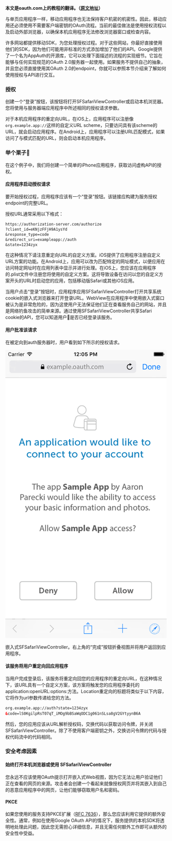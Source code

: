 
**本文是oauth.com上的教程的翻译。（[原文地址](https://www.oauth.com)）**

与单页应用程序一样，移动应用程序也无法保持客户机密的机密性。因此，移动应用还必须使用不需要客户端密钥的OAuth流程。当前的最佳做法是使用授权流程以及启动外部浏览器，以确保本机应用程序无法修改浏览器窗口或检查内容。

许多网站都提供移动SDK，为您处理授权过程。对于这些网站，你最好直接使用他们的SDK，因为他们可能用非标准的方式添加增加了他们的API。Google提供了一个名为AppAuth的开源库，它可以处理下面描述的流程的实现细节。它旨在能够与任何实现规范的OAuth 2.0服务器一起使用。如果服务不提供自己的抽象，并且您必须直接使用其OAuth 2.0的endpoint，你就可以参照本节介绍来了解如何使用授权与API进行交互。

### 授权

创建一个“登录”按钮，该按钮将打开SFSafariViewController或启动本机浏览器。您将使用与服务器端应用程序中所述相同的授权请求参数。

对于本机应用程序的重定向URL，在iOS上，应用程序可以注册像`org.example.app://`这样的自定义URL scheme，只要访问具有该scheme的URL，就会启动应用程序。在Android上，应用程序可以注册URL匹配模式，如果访问了与模式匹配的URL，则会启动本机应用程序。

### 举个栗子🌰

在这个例子中，我们将创建一个简单的iPhone应用程序，获取访问虚构API的授权。

#### 应用程序启动授权请求

要开始授权过程，应用程序应该有一个“登录”按钮。该链接应构建为服务授权endpoint的完整URL。

授权URL通常采用以下格式：

```http
https://authorization-server.com/authorize
?client_id=eKNjzFFjH9A1ysYd
&response_type=code
&redirect_uri=exampleapp://auth
&state=1234zyx
```

在这种情况下请注意重定向URL的自定义方案。iOS提供了应用程序注册自定义URL方案的功能。在Android上，应用可以改为匹配特定的网址模式，以便应用在访问特定网址时在应用列表中显示并进行处理。在iOS上，您应该在应用程序的.plist文件中注册您将使用的自定义方案。这将导致设备在访问以您的自定义方案开头的URL时启动您的应用，包括移动版Safari或其他iOS应用。

当用户点击“登录”按钮时，应用程序应用SFSafariViewController打开共享系统cookie的嵌入式浏览器来打开登录URL。WebView在应用程序中使用嵌入式窗口被认为是非常危险的，因为这使用户无法保证他们正在查看服务自己的网站，并且是网络钓鱼攻击的简单来源。通过使用SFSafariViewController共享Safari cookie的API，您可以知道用户是否已经登录该服务。

#### 用户批准该请求

在被定向到auth服务器时，用户看到如下所示的授权请求。

![内置浏览器](https://raw.githubusercontent.com/ShanyouYu-Sean/blog-images/master/oauth-guide/sfsafariviewcontroller-example.png)

嵌入式SFSafariViewController。右上角的“完成”按钮折叠视图并将用户返回到应用程序。

#### 该服务将用户重定向回应用程序

当用户完成登录后，该服务将重定向回您的应用程序的重定向URL，在这种情况下，该URL具有一个自定义方案，该方案将触发您的应用程序委托的application:openURL:options:方法。Location重定向的标题将类似于以下内容，它将作为url参数传递给您的方法。

```html
org.example.app://auth?state=1234zyx
&code=lS0KgilpRsT07qT_iMOg9bBSaWqODC1g061nSLsa8gV2GYtyynB6A
```

然后，您的应用应该从URL解析授权码，交换代码以获取访问令牌，并关闭SFSafariViewController。除了不使用客户端密钥之外，交换访问令牌的代码与授权代码流中的代码相同。

### 安全考虑因素

#### 始终打开本机浏览器或使用 SFSafariViewController

您永远不应该使用OAuth提示打开嵌入式Web视图，因为它无法让用户验证他们正在查看的网页的来源。攻击者会创建一个看起来就像授权网页并将其嵌入到自己的恶意应用程序中的网页，让他们能够窃取用户名和密码。

#### PKCE

如果您使用的服务支持PKCE扩展（[RFC 7636](https://tools.ietf.org/html/rfc7636)），那么您应该利用它提供的额外安全性。通常，例如在使用Google OAuth API的情况下，服务提供的本机SDK将透明地处理此问题，因此您无需担心详细信息，并且无需任何额外工作即可从额外的安全性中受益。
